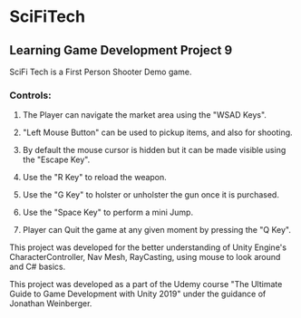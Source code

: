 # SciFiTech
## Learning Game Development Project 9

SciFi Tech is a First Person Shooter Demo game.

### Controls:

1. The Player can navigate the market area using the "WSAD Keys".

2. "Left Mouse Button" can be used to pickup items, and also for shooting.

3. By default the mouse cursor is hidden but it can be made visible using the "Escape Key".

4. Use the "R Key" to reload the weapon.

5. Use the "G Key" to holster or unholster the gun once it is purchased.

6. Use the "Space Key" to perform a mini Jump.

7. Player can Quit the game at any given moment by pressing the "Q Key".

This project was developed for the better understanding of Unity Engine's CharacterController, Nav Mesh, RayCasting, using mouse to look around and C# basics.

This project was developed as a part of the Udemy course "The Ultimate Guide to Game Development with Unity 2019" under the guidance of Jonathan Weinberger.

